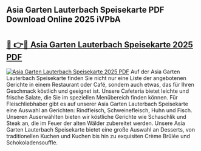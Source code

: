 ## Asia Garten Lauterbach Speisekarte PDF Download Online 2025 iVPbA

# <h2><a href="http://gcdad4.nevu.top/?p=Asia+Garten+Lauterbach+Speisekarte">🔗 👉🔴 Asia Garten Lauterbach Speisekarte 2025 PDF</a></h2>

[![Asia Garten Lauterbach Speisekarte 2025 PDF](https://i.imgur.com/dBaPXMq.png)](http://gcdad4.nevu.top/?p=Asia+Garten+Lauterbach+Speisekarte)
Auf der Asia Garten Lauterbach Speisekarte finden Sie nicht nur eine Liste der angebotenen Gerichte in einem Restaurant oder Café, sondern auch etwas, das für Ihren Geschmack köstlich und geeignet ist. Unsere Cafeteria bietet leichte und frische Salate, die Sie im speziellen Menübereich finden können. Für Fleischliebhaber gibt es auf unserer Asia Garten Lauterbach Speisekarte eine Auswahl an Gerichten: Rindfleisch, Schweinefleisch, Huhn und Fisch. Unseren Auserwählten bieten wir köstliche Gerichte wie Schaschlik und Steak an, die im Feuer der alten Wälder zubereitet werden. Unsere Asia Garten Lauterbach Speisekarte bietet eine große Auswahl an Desserts, von traditionellen Kuchen und Kuchen bis hin zu exquisiten Crème Brûlée und Schokoladensouffle.
